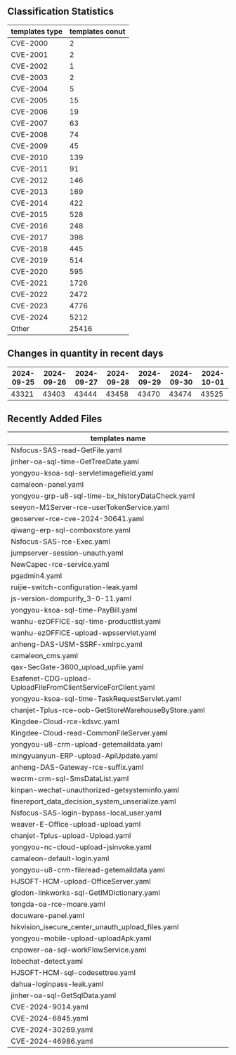 ## Classification Statistics
| templates type | templates conut | 
| --- | --- |
| CVE-2000 | 2 |
| CVE-2001 | 2 |
| CVE-2002 | 1 |
| CVE-2003 | 2 |
| CVE-2004 | 5 |
| CVE-2005 | 15 |
| CVE-2006 | 19 |
| CVE-2007 | 63 |
| CVE-2008 | 74 |
| CVE-2009 | 45 |
| CVE-2010 | 139 |
| CVE-2011 | 91 |
| CVE-2012 | 146 |
| CVE-2013 | 169 |
| CVE-2014 | 422 |
| CVE-2015 | 528 |
| CVE-2016 | 248 |
| CVE-2017 | 398 |
| CVE-2018 | 445 |
| CVE-2019 | 514 |
| CVE-2020 | 595 |
| CVE-2021 | 1726 |
| CVE-2022 | 2472 |
| CVE-2023 | 4776 |
| CVE-2024 | 5212 |
| Other | 25416 |
## Changes in quantity in recent days
|2024-09-25 | 2024-09-26 | 2024-09-27 | 2024-09-28 | 2024-09-29 | 2024-09-30 | 2024-10-01|
|--- | ------ | ------ | ------ | ------ | ------ | ---|
|43321 | 43403 | 43444 | 43458 | 43470 | 43474 | 43525|
## Recently Added Files
| templates name | 
| --- |
| Nsfocus-SAS-read-GetFile.yaml |
| jinher-oa-sql-time-GetTreeDate.yaml |
| yongyou-ksoa-sql-servletimagefield.yaml |
| camaleon-panel.yaml |
| yongyou-grp-u8-sql-time-bx_historyDataCheck.yaml |
| seeyon-M1Server-rce-userTokenService.yaml |
| geoserver-rce-cve-2024-30641.yaml |
| qiwang-erp-sql-comboxstore.yaml |
| Nsfocus-SAS-rce-Exec.yaml |
| jumpserver-session-unauth.yaml |
| NewCapec-rce-service.yaml |
| pgadmin4.yaml |
| ruijie-switch-configuration-leak.yaml |
| js-version-dompurify_3-0-11.yaml |
| yongyou-ksoa-sql-time-PayBill.yaml |
| wanhu-ezOFFICE-sql-time-productlist.yaml |
| wanhu-ezOFFICE-upload-wpsservlet.yaml |
| anheng-DAS-USM-SSRF-xmlrpc.yaml |
| camaleon_cms.yaml |
| qax-SecGate-3600_upload_upfile.yaml |
| Esafenet-CDG-upload-UploadFileFromClientServiceForClient.yaml |
| yongyou-ksoa-sql-time-TaskRequestServlet.yaml |
| chanjet-Tplus-rce-oob-GetStoreWarehouseByStore.yaml |
| Kingdee-Cloud-rce-kdsvc.yaml |
| Kingdee-Cloud-read-CommonFileServer.yaml |
| yongyou-u8-crm-upload-getemaildata.yaml |
| mingyuanyun-ERP-upload-ApiUpdate.yaml |
| anheng-DAS-Gateway-rce-suffix.yaml |
| wecrm-crm-sql-SmsDataList.yaml |
| kinpan-wechat-unauthorized-getsysteminfo.yaml |
| finereport_data_decision_system_unserialize.yaml |
| Nsfocus-SAS-login-bypass-local_user.yaml |
| weaver-E-Office-upload-upload.yaml |
| chanjet-Tplus-upload-Upload.yaml |
| yongyou-nc-cloud-upload-jsinvoke.yaml |
| camaleon-default-login.yaml |
| yongyou-u8-crm-fileread-getemaildata.yaml |
| HJSOFT-HCM-upload-OfficeServer.yaml |
| glodon-linkworks-sql-GetIMDictionary.yaml |
| tongda-oa-rce-moare.yaml |
| docuware-panel.yaml |
| hikvision_isecure_center_unauth_upload_files.yaml |
| yongyou-mobile-upload-uploadApk.yaml |
| cnpower-oa-sql-workFlowService.yaml |
| lobechat-detect.yaml |
| HJSOFT-HCM-sql-codesettree.yaml |
| dahua-loginpass-leak.yaml |
| jinher-oa-sql-GetSqlData.yaml |
| CVE-2024-9014.yaml |
| CVE-2024-6845.yaml |
| CVE-2024-30269.yaml |
| CVE-2024-46986.yaml |
